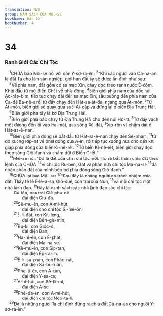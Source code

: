 ```yaml
---
translation: NVB
group: NĂM SÁCH CỦA MÔI-SE
bookName: Dân Số 
bookNumber: 4
---
```


<div class="title"><h1>34</h1><h3>Ranh Giới Các Chi Tộc </h3></div>
<span class="verse dan_34_1"> <sup>1</sup>CHÚA bảo Môi-se nói với dân Y-sơ-ra-ên: </span>
<span class="verse dan_34_2"><sup>2</sup>“Khi các ngươi vào Ca-na-an là đất Ta cho làm sản nghiệp, giới hạn đất ấy sẽ được ấn định như sau: <br/></span>
<span class="verse dan_34_3"> <sup>3</sup>Về phía nam, đất gồm có sa mạc Xin, chạy dọc theo ranh nước Ê-đôm. Khởi đầu từ mũi Biển Chết về phía đông, </span>
<span class="verse dan_34_4"><sup>4</sup>Biên giới phía nam của dốc núi Ạc-ráp-bim, tiếp tục chạy dài đến sa mạc Xin, sâu xuống đến phía nam của Ca-đê Ba-nê-a rồi từ đấy chạy đến Hát-sa-át-đa, ngang qua Át-môn. </span>
<span class="verse dan_34_5"><sup>5</sup>Từ Át-môn, biên giới sẽ quay qua suối Ai-cập và dừng lại ở biển Địa Trung Hải. <br/></span>
<span class="verse dan_34_6"> <sup>6</sup>Biên giới phía tây là bờ Địa Trung Hải. <br/></span>
<span class="verse dan_34_7"> <sup>7</sup>Biên giới phía bắc chạy từ Địa Trung Hải cho đến núi Hô-rơ. </span>
<span class="verse dan_34_8"><sup>8</sup>Từ đấy vạch một đường đến lối vào Ha-mát, qua sông Xê-đát, </span>
<span class="verse dan_34_9"><sup>9</sup>Xíp-rôn và chấm dứt ở Hát-sa-ê-nan. <br/></span>
<span class="verse dan_34_10"> <sup>10</sup>Biên giới phía đông sẽ bắt đầu từ Hát-sa-ê-nan chạy đến Sê-pham, </span>
<span class="verse dan_34_11"><sup>11</sup>từ đó xuống Ríp-lát về phía đông của A-in, rồi tiếp tục xuống nữa cho đến khi giáp phía đông của biển Ki-nê-rết. </span>
<span class="verse dan_34_12"><sup>12</sup>Từ biển Ki-nê-rết, biên giới chạy dọc theo sông Giô-đanh và chấm dứt ở Biển Chết.” <br/></span>
<span class="verse dan_34_13"> <sup>13</sup>Môi-se nói: “Đó là đất của chín chi tộc mới. Họ sẽ bắt thăm chia đất theo lệnh của CHÚA, </span>
<span class="verse dan_34_14"><sup>14</sup>vì chi tộc Ru-bên, Gát và phân nửa chi tộc Ma-na-se </span>
<span class="verse dan_34_15"><sup>15</sup>đã nhận phần đất của mình bên bờ phía đông sông Giô-đanh.” <br/></span>
<span class="verse dan_34_16"> <sup>16</sup>CHÚA lại bảo Môi-se: </span>
<span class="verse dan_34_17"><sup>17</sup>“Sau đây là những người có trách nhiệm chia đất: Thầy tế lễ Ê-lê-a-sa, Giô-suê, con trai của Nun, </span>
<span class="verse dan_34_18"><sup>18</sup>và mỗi chi tộc một nhà lãnh đạo. </span>
<span class="verse dan_34_19"><sup>19</sup>Đây là danh sách các nhà lãnh đạo các chi tộc: <br/>  Ca-lép, con trai Giê-phu-nê <br/>    đại diện Giu-đa. <br/></span>
<span class="verse dan_34_20">  <sup>20</sup>Sê-mu-ên, con A-mi-hút, <br/>    đại diện cho chi tộc Si-mê-ôn; <br/></span>
<span class="verse dan_34_21">  <sup>21</sup>Ê-li-đát, con Kít-long, <br/>    đại diện Bên-gia-min; <br/></span>
<span class="verse dan_34_22">  <sup>22</sup>Bu-ki, con Giốc-đi, <br/>    đại diện Đan; <br/></span>
<span class="verse dan_34_23">  <sup>23</sup>Ha-ni-ên, con Ê-phát, <br/>    đại diện Ma-na-se. <br/></span>
<span class="verse dan_34_24">  <sup>24</sup>Kê-mu-ên, con Síp-tan, <br/>    đại diện Ép-ra-im. <br/></span>
<span class="verse dan_34_25">  <sup>25</sup>Ê-li-sa-phan, con Phác-nát, <br/>    đại diện Sa-bu-luân, <br/></span>
<span class="verse dan_34_26">  <sup>26</sup>Pha-ti-ên, con A-xan, <br/>    đại diện Y-sa-ca; <br/></span>
<span class="verse dan_34_27">  <sup>27</sup>A-hi-hút, con Sê-lô-mi, <br/>    đại diện A-se <br/></span>
<span class="verse dan_34_28">  <sup>28</sup>Phê-đa-ên, con A-mi-hút, <br/>    đại diện chi tộc Nép-ta-li. <br/></span>
<span class="verse dan_34_29"> <sup>29</sup>Đó là những người Ta chỉ định đứng ra chia đất Ca-na-an cho người Y-sơ-ra-ên.” <br/></span>
